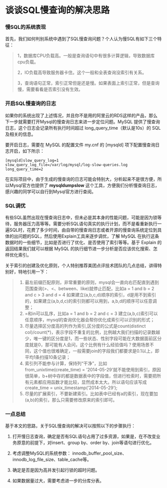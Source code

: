 # 谈谈SQL慢查询的解决思路

### **慢SQL的系统表现**

首先，我们如何判别系统中遇到了SQL慢查询问题？个人认为慢SQL有如下三个特征：

> 1，数据库CPU负载高。一般是查询语句中有很多计算逻辑，导致数据库cpu负载。
>
> 2，IO负载高导致服务器卡住。这个一般和全表查询没索引有关系。
>
> 3，查询语句正常，索引正常但是还是慢。如果表面上索引正常，但是查询慢，需要看看是否索引没有生效。

### **开启SQL慢查询的日志**

如果你的系统出现了上述情况，并且你不是用的阿里云的RDS这样的产品，那么下一步就需要打开Mysql的慢查询日志来进一步定位问题。MySQL 提供了慢查询日志，这个日志会记录所有执行时间超过 long_query_time（默认是10s）的 SQL 及相关的信息。

要开启日志，需要在 MySQL 的配置文件 my.cnf 的 [mysqld] 项下配置慢查询日志开启，如下所示：

```
[mysqld]slow_query_log=1
slow_query_log_file=/var/log/mysql/log-slow-queries.log
long_query_time=2
```

在实际项目中，由于生成的慢查询的日志可能会特别大，分析起来不是很方便，所以Mysql官方也提供了 **mysqldumpslow** 这个工具，方便我们分析慢查询日志，感兴趣的同学可以自行到Mysql官方进行查阅。

### SQL调优

有些SQL虽然出现在慢查询日志中，但未必是其本身的性能问题，可能是因为锁等待，服务器压力高等等。需要分析SQL语句真实的执行计划，而不是看重新执行一遍SQL时，花费了多少时间，由自带的慢查询日志或者开源的慢查询系统定位到具体的出问题的SQL，然后使用Explain工具来逐步调优，了解 MySQL 在执行这条数据时的一些细节，比如是否进行了优化、是否使用了索引等等。基于 Explain 的返回结果我们就可以根据 MySQL 的执行细节进一步分析是否应该优化搜索、怎样优化索引。

关于索引的创建及优化原则，个人特别推荐美团点评技术团队的几点总结，讲得特别好，特地引用一下：

> 1. 最左前缀匹配原则，非常重要的原则，mysql会一直向右匹配直到遇到范围查询(>、<、between、like)就停止匹配，比如a = 1 and b = 2 and c > 3 and d = 4 如果建立(a,b,c,d)顺序的索引，d是用不到索引的，如果建立(a,b,d,c)的索引则都可以用到，a,b,d的顺序可以任意调整；
> 2. =和in可以乱序，比如a = 1 and b = 2 and c = 3 建立(a,b,c)索引可以任意顺序，mysql的查询优化器会帮你优化成索引可以识别的形式；
> 3. 尽量选择区分度高的列作为索引,区分度的公式是count(distinct col)/count(*)，表示字段不重复的比例，比例越大我们扫描的记录数越少，唯一键的区分度是1，而一些状态、性别字段可能在大数据面前区分度就是0，那可能有人会问，这个比例有什么经验值吗？使用场景不同，这个值也很难确定，一般需要join的字段我们都要求是0.1以上，即平均1条扫描10条记录；
> 4. 索引列不能参与计算，保持列“干净”，比如from_unixtime(create_time) = ’2014-05-29’就不能使用到索引，原因很简单，b+树中存的都是数据表中的字段值，但进行检索时，需要把所有元素都应用函数才能比较，显然成本太大。所以语句应该写成create_time = unix_timestamp(’2014-05-29’);
> 5. 尽量的扩展索引，不要新建索引。比如表中已经有a的索引，现在要加(a,b)的索引，那么只需要修改原来的索引即可。

### **一点总结**

基于本文的思路，关于SQL慢查询的解决可以按照以下的步骤执行：

1. 打开慢日志查询，确定是否有SQL语句占用了过多资源，如果是，在不改变业务原意的前提下，对insert、group by、order by、join等语句进行优化。

2. 考虑调整MySQL的系统参数： innodb_buffer_pool_size、innodb_log_file_size、table_cache等。

3. 确定是否是因为高并发引起行锁的超时问题。

4. 如果数据量过大，需要考虑进一步的分库分表。